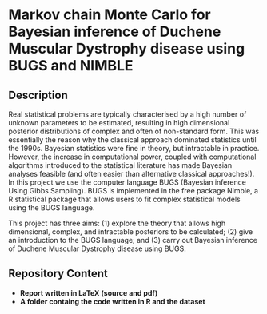 <h1>Markov chain Monte Carlo for Bayesian inference of Duchene
Muscular Dystrophy disease using BUGS and NIMBLE</h1>

<h2>Description</h2>

Real statistical problems are typically characterised by a high number of unknown parameters to be estimated, resulting in high dimensional posterior distributions of complex and often of non-standard form. This was essentially the reason why the classical approach dominated statistics until the 1990s. Bayesian statistics were fine in theory, but intractable in practice. However, the increase in computational power, coupled with computational algorithms introduced to the statistical literature has made Bayesian analyses feasible (and often easier than alternative classical approaches!). In this project we use the computer language BUGS (Bayesian inference Using Gibbs Sampling). BUGS is implemented in the free package Nimble, a R statistical package that allows users to fit complex statistical models using the BUGS language.


This project has three aims: (1) explore the theory that allows high dimensional, complex, and intractable posteriors to be calculated; (2) give an introduction to the BUGS language; and (3) carry out Bayesian inference of Duchene Muscular Dystrophy disease using BUGS.

<h2>Repository Content</h2>

- <b>Report written in LaTeX (source and pdf)</b>
- <b>A folder containg the code written in R and the dataset</b>
